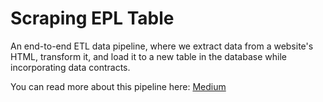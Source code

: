 
# Scraping EPL Table

An end-to-end ETL data pipeline, where we extract data from a website's HTML, transform it, and load it to a new table in the database while incorporating data contracts.

You can read more about this pipeline here: [Medium](https://medium.com/@shimanges/building-an-etl-pipeline-with-python-and-beautifulsoup-using-data-contracts-ebf5613385ce)


